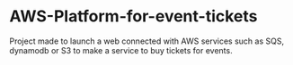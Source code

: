 # AWS-Platform-for-event-tickets
Project made to launch a web connected with AWS services such as SQS, dynamodb or S3 to make a service to buy tickets for events.
